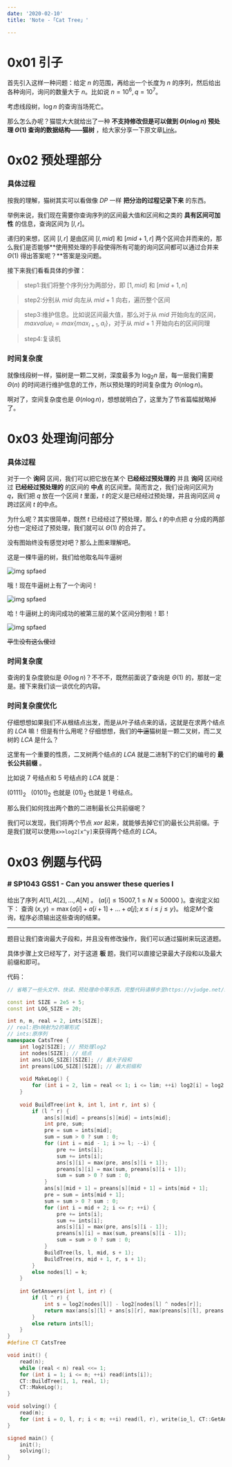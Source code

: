 ```yaml
---
date: '2020-02-10'
title: 'Note -「Cat Tree」'

---
```


# 0x01 引子

首先引入这样一种问题：给定 $n$ 的范围，再给出一个长度为 $n$ 的序列，然后给出各种询问，询问的数量大于 $n$。比如说 $n=10^{6},q=10^{7}$。

考虑线段树，$\log n$ 的查询当场死亡。

那么怎么办呢？猫锟大大就给出了一种 **不支持修改但是可以做到 $\Theta(n\log n)$ 预处理 $\Theta(1)$ 查询的数据结构——猫树** ，给大家分享一下原文章[Link]([http://immortalco.blog.uoj.ac/blog/2102](http://immortalco.blog.uoj.ac/blog/2102))。

# 0x02 预处理部分

### 具体过程

按我的理解，猫树其实可以看做像 $DP$ 一样 **把分治的过程记录下来** 的东西。

举例来说，我们现在需要你查询序列的区间最大值和区间和之类的 **具有区间可加性** 的信息，查询区间为 $[l,r]$。

递归的来想，区间 $[l,r]$ 是由区间 $[l,mid]$ 和 $[mid+1,r]$ 两个区间合并而来的，那么我们是否能够**使用预处理的手段使得所有可能的询问区间都可以通过合并来 $\Theta(1)$ 得出答案呢？**答案是没问题。

接下来我们看看具体的步骤：

>step1:我们将整个序列分为两部分，即 $[1,mid]$ 和 $[mid+1,n]$

>step2:分别从 $mid$ 向左从 $mid+1$ 向右，遍历整个区间

>step3:维护信息。比如说区间最大值，那么对于从 $mid$ 开始向左的区间，$maxvalue_{i}=max\{max_{i+1},a_{i}\}$，对于从 $mid+1$ 开始向右的区间同理

>step4:复读机

### 时间复杂度

就像线段树一样，猫树是一颗二叉树，深度最多为 $\log_{2}n$ 层，每一层我们需要 $\Theta(n)$ 的时间进行维护信息的工作，所以预处理的时间复杂度为 $\Theta(n\log n)$。

啊对了，空间复杂度也是 $\Theta(n\log n)$，想想就明白了，这里为了节省篇幅就略掉了。

# 0x03 处理询问部分

### 具体过程

对于一个 **询问** 区间，我们可以把它放在某个 **已经经过预处理的** 并且 **询问** 区间经过 **已经经过预处理的** 的区间的 **中点** 的区间里。简而言之，我们设询问区间为 $q$，我们把 $q$ 放在一个区间 $t$ 里面，$t$ 的定义是已经经过预处理，并且询问区间 $q$ 跨过区间 $t$ 的中点。

为什么呢？其实很简单，既然 $t$ 已经经过了预处理，那么 $t$ 的中点把 $q$ 分成的两部分也一定经过了预处理，我们就可以 $\Theta(1)$ 的合并了。

没有图始终没有感觉对吧？那么上图来理解吧。

这是一棵牛逼的树，我们给他取名叫牛逼树

![img spfaed](https://i.loli.net/2020/02/10/7oxLBf8EYRApqDj.png)

哦！现在牛逼树上有了一个询问！

![img spfaed](https://i.loli.net/2020/02/10/7xiCUN2daeBmWHZ.png)

哈！牛逼树上的询问成功的被第三层的某个区间分割啦！耶！

![img spfaed](https://i.loli.net/2020/02/10/dCTWbjDcaf3BxQM.png)

~~平生没有这么傻过~~

### 时间复杂度

查询的复杂度貌似是 $\Theta(\log n)$？不不不，既然前面说了查询是 $\Theta(1)$ 的，那就一定是。接下来我们谈一谈优化的内容。

### 时间复杂度优化

仔细想想如果我们不从根结点出发，而是从叶子结点来的话，这就是在求两个结点的 $LCA$ 嘛！但是有什么用呢？仔细想想，我们的~~牛逼~~猫树是一颗二叉树，而二叉树的 $LCA$ 是什么？

这里有一个重要的性质，二叉树两个结点的 $LCA$ 就是二进制下的它们的编号的 **最长公共前缀** 。

比如说 $7$ 号结点和 $5$ 号结点的 $LCA$ 就是：

$(0111)_{2}\ \ \ (0101)_{2}$ 也就是 $(01)_{2}$ 也就是 $1$ 号结点。

那么我们如何找出两个数的二进制最长公共前缀呢？

我们可以发现，我们将两个节点 $xor$ 起来，就能够去掉它们的最长公共前缀。于是我们就可以使用`x>>log2[x^y]`来获得两个结点的 $LCA$。

# 0x03 例题与代码

### # SP1043 GSS1 - Can you answer these queries I

给出了序列 $A[1],A[2],…,A[N]$ 。 ($a[i]≤15007,1≤N≤50000$ )。查询定义如下： 查询 $(x,y)=\max\{a[i]+a[i+1]+...+a[j];x≤i≤j≤y\}$。 给定$M$个查询，程序必须输出这些查询的结果。

-----

题目让我们查询最大子段和，并且没有修改操作，我们可以通过猫树来玩这道题。

具体步骤上文已经写了，对于这道 **板** 题，我们可以直接记录最大子段和以及最大前缀和即可。

代码：

```cpp
// 省略了一些头文件、快读、预处理命令等东西，完整代码请移步至https://vjudge.net/solution/24123955

const int SIZE = 2e5 + 5;
const int LOG_SIZE = 20;

int n, m, real = 2, ints[SIZE];
// real:把n映射为2的幂形式
// ints:原序列
namespace CatsTree {
	int log2[SIZE]; // 预处理log2
	int nodes[SIZE]; // 结点
	int ans[LOG_SIZE][SIZE]; // 最大子段和
	int preans[LOG_SIZE][SIZE]; // 最大前缀和
	
	void MakeLog() {
		for (int i = 2, lim = real << 1; i <= lim; ++i) log2[i] = log2[i >> 1] + 1;
	}
	
	void BuildTree(int k, int l, int r, int s) {
		if (l ^ r) {
			ans[s][mid] = preans[s][mid] = ints[mid];
			int pre, sum;
			pre = sum = ints[mid];
			sum = sum > 0 ? sum : 0;
			for (int i = mid - 1; i >= l; --i) {
				pre += ints[i];
				sum += ints[i];
				ans[s][i] = max(pre, ans[s][i + 1]);
				preans[s][i] = max(sum, preans[s][i + 1]);
				sum = sum > 0 ? sum : 0;
			}
			ans[s][mid + 1] = preans[s][mid + 1] = ints[mid + 1];
			pre = sum = ints[mid + 1];
			sum = sum > 0 ? sum : 0;
			for (int i = mid + 2; i <= r; ++i) {
				pre += ints[i];
				sum += ints[i];
				ans[s][i] = max(pre, ans[s][i - 1]);
				preans[s][i] = max(sum, preans[s][i - 1]);
				sum = sum > 0 ? sum : 0;
			}
			BuildTree(ls, l, mid, s + 1);
			BuildTree(rs, mid + 1, r, s + 1);
		}
		else nodes[l] = k;
	}
	
	int GetAnswers(int l, int r) {
		if (l ^ r) {
			int s = log2[nodes[l]] - log2[nodes[l] ^ nodes[r]];
			return max(ans[s][l] + ans[s][r], max(preans[s][l], preans[s][r]));
		}
		else return ints[l];
	}
}
#define CT CatsTree

void init() {
	read(n);
	while (real < n) real <<= 1;
	for (int i = 1; i <= n; ++i) read(ints[i]);
	CT::BuildTree(1, 1, real, 1);
	CT::MakeLog();
}

void solving() {
	read(m);
	for (int i = 0, l, r; i < m; ++i) read(l, r), write(io_l, CT::GetAnswers(l, r));
}

signed main() {
	init();
	solving();
}
```